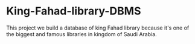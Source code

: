 # King-Fahad-library-DBMS
This project we build a database of king Fahad library because it's one of the biggest and famous libraries in kingdom of Saudi Arabia.
